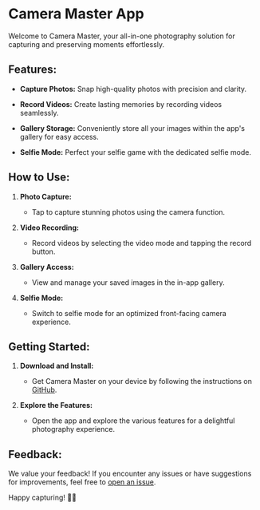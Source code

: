 # Camera Master App

Welcome to Camera Master, your all-in-one photography solution for capturing and preserving moments effortlessly.

## Features:

- **Capture Photos:** Snap high-quality photos with precision and clarity.
  
- **Record Videos:** Create lasting memories by recording videos seamlessly.

- **Gallery Storage:** Conveniently store all your images within the app's gallery for easy access.

- **Selfie Mode:** Perfect your selfie game with the dedicated selfie mode.

## How to Use:

1. **Photo Capture:**
   - Tap to capture stunning photos using the camera function.

2. **Video Recording:**
   - Record videos by selecting the video mode and tapping the record button.

3. **Gallery Access:**
   - View and manage your saved images in the in-app gallery.

4. **Selfie Mode:**
   - Switch to selfie mode for an optimized front-facing camera experience.

## Getting Started:

1. **Download and Install:**
   - Get Camera Master on your device by following the instructions on [GitHub](https://github.com/Sarveshmehta1504/CameraApp.git).

2. **Explore the Features:**
   - Open the app and explore the various features for a delightful photography experience.

## Feedback:

We value your feedback! If you encounter any issues or have suggestions for improvements, feel free to [open an issue](https://github.com/Sarveshmehta1504/CameraApp/issues).

Happy capturing! 📸✨
